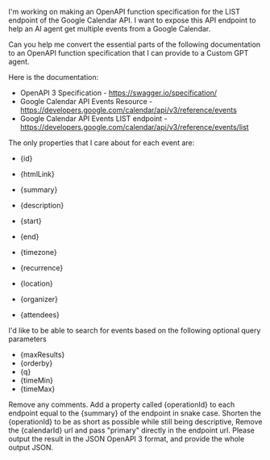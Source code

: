 I'm working on making an OpenAPI function specification for the LIST endpoint of the Google Calendar API. 
I want to expose this API endpoint to help an AI agent get multiple events from 
a Google Calendar. 

Can you help me convert the essential parts of the following documentation to an OpenAPI function specification that I can provide to a Custom GPT agent.

Here is the documentation: 
- OpenAPI 3 Specification -  https://swagger.io/specification/
- Google Calendar API Events Resource - https://developers.google.com/calendar/api/v3/reference/events
- Google Calendar API Events LIST endpoint - https://developers.google.com/calendar/api/v3/reference/events/list

The only properties that I care about for each event are: 
- {id}
- {htmlLink}
- {summary}
- {description}

- {start}
- {end}
- {timezone}
- {recurrence}

- {location}
- {organizer}
- {attendees}

I'd like to be able to search for events based on the following optional query
parameters
- {maxResults}
- {orderby}
- {q}
- {timeMin}
- {timeMax}

Remove any comments.
Add a property called {operationId} to each endpoint equal to the {summary} of the endpoint in snake case. 
Shorten the {operationId} to be as short as possible while still being descriptive, 
Remove the {calendarId} url and pass "primary" directly in the endpoint url.
Please output the result in the JSON OpenAPI 3 format, and provide the whole output JSON.  


